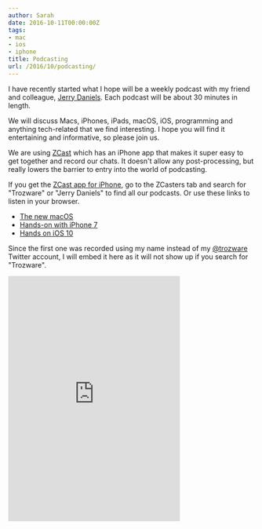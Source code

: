 ```yaml
---
author: Sarah
date: 2016-10-11T00:00:00Z
tags:
- mac
- ios
- iphone
title: Podcasting
url: /2016/10/podcasting/
---
```


I have recently started what I hope will be a weekly podcast with my friend and
colleague, [Jerry Daniels][2]. Each podcast will be about 30 minutes in length.

We will discuss Macs, iPhones, iPads, macOS, iOS, programming and anything
tech-related that we find interesting. I hope you will find it entertaining and
informative, so please join us.

We are using [ZCast][1] which has an iPhone app that makes it super easy to get
together and record our chats. It doesn't allow any post-processing, but really
lowers the barrier to entry into the world of podcasting.

If you get the [ZCast app for iPhone][3], go to the ZCasters tab and search for
"Trozware" or "Jerry Daniels" to find all our podcasts. Or use these links to
listen in your browser.

* [The new macOS](https://zcast.co/j/ZyB8yK4z86)
* [Hands-on with iPhone 7](https://zcast.co/j/ewQe6x6E4d)
* [Hands on iOS 10](https://zcast.co/j/A9zvLAAEa3)

Since the first one was recorded using my name instead of my [@trozware][4]
Twitter account, I will embed it here as it will not show up if you search for
"Trozware".

<IFRAME src='https://zcast.co/embedded/ZyB8yK4z86' width='350' height='500' STYLE='width: 350; height: 500; border: none;' scrolling='auto'></IFRAME>

[1]: https://zcast.co/zcasts
[2]: https://twitter.com/jerrydaniels
[3]: https://itunes.apple.com/app/zcast-podcast-from-your-phone!/id1041586670
[4]: https://twitter.com/trozware
